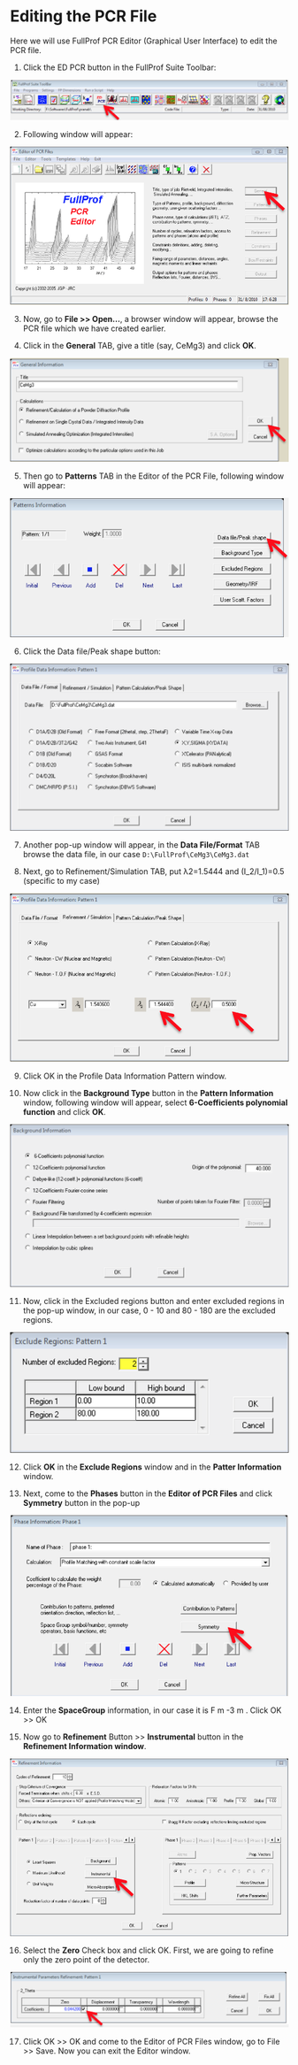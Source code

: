 # Editing the PCR File
Here we will use FullProf PCR Editor (Graphical User Interface) to edit the PCR file.

1. Click the ED PCR button in the FullProf Suite Toolbar:

![](img/img-08.png)  

2. Following window will appear:

![](img/img-09.png)  

3. Now, go to **File >> Open…**, a browser window will appear, browse the PCR file which we have created earlier.

4. Click in the **General** TAB, give a title (say, CeMg3) and click **OK**.

![](img/img-10.png)  

5. Then go to **Patterns** TAB in the Editor of the PCR File, following window will appear:

![](img/img-11.png)  

6. Click the Data file/Peak shape button:

![](img/img-12.png)  

7. Another pop-up window will appear, in the **Data File/Format** TAB browse the data file, in our case `D:\FullProf\CeMg3\CeMg3.dat`

8. Next, go to Refinement/Simulation TAB, put λ2=1.5444 and (I_2/I_1)=0.5 (specific to my case)

![](img/img-13.png)  

9. Click OK in the Profile Data Information Pattern window.

10. Now click in the **Background Type** button in the **Pattern Information** window, following window will appear, select **6-Coefficients polynomial function** and click **OK**.

![](img/img-14.png)  

11. Now, click in the Excluded regions button and enter excluded regions in the pop-up window, in our case, 0 - 10 and 80 - 180 are the excluded regions.

![](img/img-15.png)  

12. Click **OK** in the **Exclude Regions** window and in the **Patter Information** window.

13. Next, come to the **Phases** button in the **Editor of PCR Files** and click **Symmetry** button in the pop-up

![](img/img-16.png)  

14. Enter the **SpaceGroup** information, in our case it is F m -3 m . Click OK >> OK

15. Now go to  **Refinement** Button >> **Instrumental** button in the **Refinement Information window**.

![](img/img-17.png)  

16. Select the **Zero** Check box and click OK. First, we are going to refine only the zero point of the detector.

![](img/img-18.png)  

17. Click OK >> OK and come to the Editor of PCR Files window, go to File >> Save. Now you can exit the Editor window.
